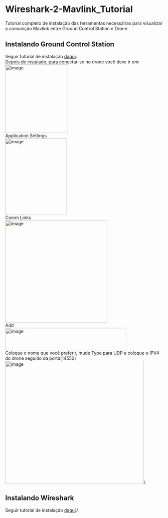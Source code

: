 # Wireshark-2-Mavlink_Tutorial
Tutorial completo de instalação das ferramentas necessárias para visualizar a comunição Mavlink entre Ground Control Station e Drone.

## Instalando Ground Control Station

Seguir tutorial de instalação [daqui](https://docs.qgroundcontrol.com/master/en/qgc-user-guide/getting_started/download_and_install.html).\
Depois de instalado, para conectar-se no drone você deve ir em:\
<img width="200" height="218" alt="image" src="https://github.com/user-attachments/assets/073a4d7a-e403-4d5a-bfb2-93d25eaf6532" />\
Application Settings\
<img width="195" height="244" alt="image" src="https://github.com/user-attachments/assets/ee826a4b-d1fb-433a-b723-2df6194b53d2" />\
Comm Links\
<img width="325" height="326" alt="image" src="https://github.com/user-attachments/assets/2627965b-be67-4095-a653-cfde358a548d" />\
Add\
<img width="386" height="71" alt="image" src="https://github.com/user-attachments/assets/a24f3538-249d-4484-b419-60d32eeca839" />\
Coloque o nome que você preferir, mude Type para UDP e coloque o IPV4 do drone seguido da porta(14550)\
<img width="442" height="392" alt="image" src="https://github.com/user-attachments/assets/ab9d9fa7-a54f-46eb-9b03-0b6edc05d78e" />\




## Instalando Wireshark

Seguir tutorial de instalação [daqui](https://www.wireshark.org/docs/wsug_html_chunked/ChBuildInstallUnixInstallBins.html).\



